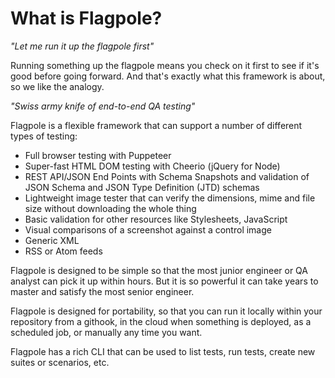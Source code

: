 # What is Flagpole?

_"Let me run it up the flagpole first"_

Running something up the flagpole means you check on it first to see if it's good before going forward. And that's exactly what this framework is about, so we like the analogy.

_"Swiss army knife of end-to-end QA testing"_

Flagpole is a flexible framework that can support a number of different types of testing:

- Full browser testing with Puppeteer
- Super-fast HTML DOM testing with Cheerio (jQuery for Node)
- REST API/JSON End Points with Schema Snapshots and validation of JSON Schema and JSON Type Definition (JTD) schemas
- Lightweight image tester that can verify the dimensions, mime and file size without downloading the whole thing
- Basic validation for other resources like Stylesheets, JavaScript
- Visual comparisons of a screenshot against a control image
- Generic XML
- RSS or Atom feeds

Flagpole is designed to be simple so that the most junior engineer or QA analyst can pick it up within hours. But it is so powerful it can take years to master and satisfy the most senior engineer.

Flagpole is designed for portability, so that you can run it locally within your repository from a githook, in the cloud when something is deployed, as a scheduled job, or manually any time you want.

Flagpole has a rich CLI that can be used to list tests, run tests, create new suites or scenarios, etc.

